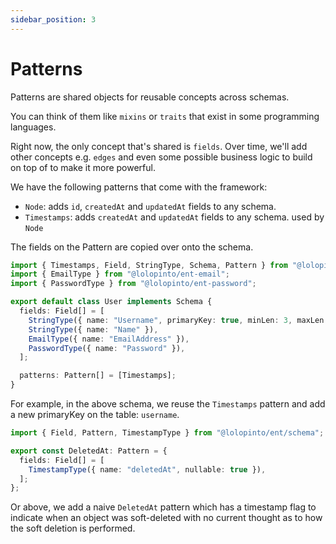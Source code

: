 ```yaml
---
sidebar_position: 3
---
```


# Patterns
Patterns are shared objects for reusable concepts across schemas.

You can think of them like `mixins` or `traits` that exist in some programming languages.

Right now, the only concept that's shared is `fields`. Over time, we'll add other concepts e.g. `edges` and even some possible business logic to build on top of to make it more powerful.

We have the following patterns that come with the framework:
* `Node`: adds `id`, `createdAt` and `updatedAt` fields to any schema.
* `Timestamps`: adds `createdAt` and `updatedAt` fields to any schema. used by `Node`

The fields on the Pattern are copied over onto the schema.

```ts title="src/schema/user.ts"
import { Timestamps, Field, StringType, Schema, Pattern } from "@lolopinto/ent/schema";
import { EmailType } from "@lolopinto/ent-email";
import { PasswordType } from "@lolopinto/ent-password";

export default class User implements Schema {
  fields: Field[] = [
    StringType({ name: "Username", primaryKey: true, minLen: 3, maxLen: 20 }).toLowerCase().trim(),
    StringType({ name: "Name" }),
    EmailType({ name: "EmailAddress" }),
    PasswordType({ name: "Password" }),
  ];

  patterns: Pattern[] = [Timestamps];
}
```

For example, in the above schema, we reuse the `Timestamps` pattern and add a new primaryKey on the table: `username`.

```ts title="src/pattern/deleted_at.ts"
import { Field, Pattern, TimestampType } from "@lolopinto/ent/schema";

export const DeletedAt: Pattern = {
  fields: Field[] = [
    TimestampType({ name: "deletedAt", nullable: true }),
  ];
};
```

Or above, we add a naive `DeletedAt` pattern which has a timestamp flag to indicate when an object was soft-deleted with no current thought as to how the soft deletion is performed.